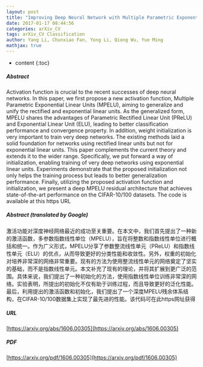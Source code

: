 ```yaml
---
layout: post
title: "Improving Deep Neural Network with Multiple Parametric Exponential Linear Units"
date: 2017-01-17 08:44:56
categories: arXiv_CV
tags: arXiv_CV Classification
author: Yang Li, Chunxiao Fan, Yong Li, Qiong Wu, Yue Ming
mathjax: true
---
```


* content
{:toc}

##### Abstract
Activation function is crucial to the recent successes of deep neural networks. In this paper, we first propose a new activation function, Multiple Parametric Exponential Linear Units (MPELU), aiming to generalize and unify the rectified and exponential linear units. As the generalized form, MPELU shares the advantages of Parametric Rectified Linear Unit (PReLU) and Exponential Linear Unit (ELU), leading to better classification performance and convergence property. In addition, weight initialization is very important to train very deep networks. The existing methods laid a solid foundation for networks using rectified linear units but not for exponential linear units. This paper complements the current theory and extends it to the wider range. Specifically, we put forward a way of initialization, enabling training of very deep networks using exponential linear units. Experiments demonstrate that the proposed initialization not only helps the training process but leads to better generalization performance. Finally, utilizing the proposed activation function and initialization, we present a deep MPELU residual architecture that achieves state-of-the-art performance on the CIFAR-10/100 datasets. The code is available at this https URL

##### Abstract (translated by Google)
激活功能对深度神经网络最近的成功至关重要。在本文中，我们首先提出了一种新的激活函数，多参数指数线性单位（MPELU），旨在将整数和指数线性单位进行概括和统一。作为广义形式，MPELU分享了参数整流线性单元（PReLU）和指数线性单元（ELU）的优点，从而导致更好的分类性能和收敛性。另外，权重的初始化对培养非常深的网络非常重要。现有的方法为使用整流线性单元的网络奠定了坚实的基础，而不是指数线性单元。本文补充了现有的理论，并将其扩展到更广泛的范围。具体来说，我们提出了一种初始化的方法，使用指数线性单位训练非常深的网络。实验表明，所提出的初始化不仅有助于训练过程，而且导致更好的泛化性能。最后，利用提出的激活函数和初始化，我们提出了一个深度MPELU残余体系结构，在CIFAR-10/100数据集上实现了最先进的性能。该代码可在此https网址获得

##### URL
[https://arxiv.org/abs/1606.00305](https://arxiv.org/abs/1606.00305)

##### PDF
[https://arxiv.org/pdf/1606.00305](https://arxiv.org/pdf/1606.00305)

